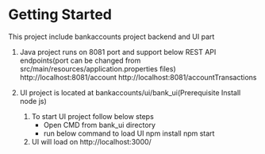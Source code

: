 # Getting Started

This project include bankaccounts project backend and UI part

1. Java project runs on 8081 port and support below REST API endpoints(port can be changed from src/main/resources/application.properties files)
	http://localhost:8081/account
	http://localhost:8081/accountTransactions
	
	
2. UI project is located at bankaccounts/ui/bank_ui(Prerequisite Install node js)
   1. To start UI project follow below steps
      - Open CMD from bank_ui directory
      - run below command to load UI
        npm install
        npm start
   2. UI will load on http://localhost:3000/
